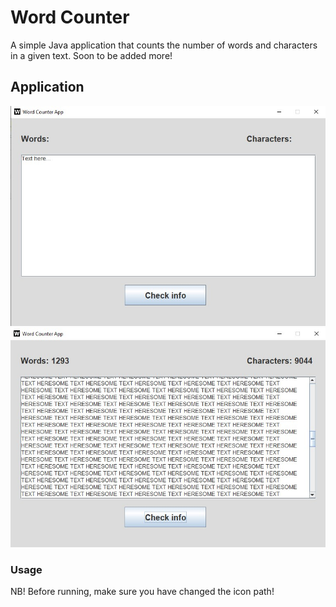<h1>Word Counter</h1>
<p>A simple Java application that counts the number of words and characters in a given text. Soon to be added more!</p>
<h2>Application</h2>
<img src="https://raw.githubusercontent.com/anachevv/WordCounter/main/images/app.jpg">
<img src="https://raw.githubusercontent.com/anachevv/WordCounter/main/images/result.jpg">
<h3>Usage</h3>
<p>NB! Before running, make sure you have changed the icon path!</p>